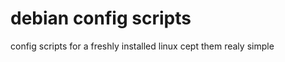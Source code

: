 debian config scripts
=============

config scripts for a freshly installed linux
cept them realy simple

<!--
I don't know yet!
-------

simply text

* [don't know yet](link) -- `code box` (link)
* [don't know yet](link) -- `code box` again text.


Info
------------

No Info here yet!


### Headline 01

simple text `a box for/with commands` text.<br> 
more text [linkname][link] for an example.

no text here:

    command box using the full width 
															2nd line?
	3rd line!

And done with lines `code box` text `code box`,
`code box`, `code box` or `code box`. text again.



### Headline 02

text `code box`

    first line!
      2nd line
    3rd line!


here could be content

Nothing
-----------

    only one line!


Nothing
-----

    code box one

text between one and two:

    code box two


Nothing
-------

text again:

    $ bash box

more `text`


Nothing yet!
------------

1. nothing
2. again
3. and again
4. and again
5. and again
6. and ... -->


[link]: http://techblog.linux-himmel.org/wordpress/
[link2]: http://github.com/github/markup/tree/master/lib/github/markups.rb#L13
[link3]: http://github.com/github/markup/pulls
